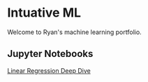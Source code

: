 # Intuative ML

Welcome to Ryan's machine learning portfolio.

## Jupyter Notebooks
[Linear Regression Deep Dive](linear_regression.ipynb)
